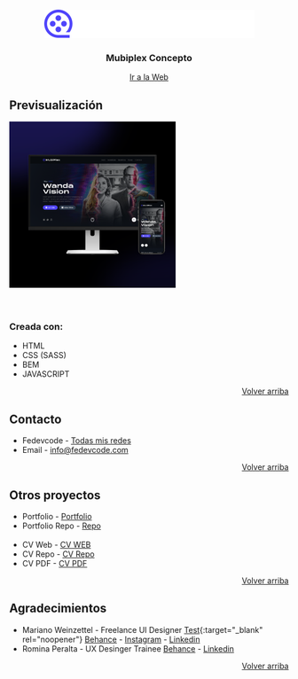 <!-- MUBIPLEX LOGO -->
<br />
<div align="center" id="top">
  <a href="http://mubiplex.fedevcode.com/" target="_blank">
    <img src="assets/images/logo/logo_mubiplex.svg" alt="Logo Mubiplex">
  </a>

  <h3 align="center">Mubiplex Concepto</h3>
  <p align="center">
    <a href="http://mubiplex.fedevcode.com/" target="_blank">Ir a la Web</a>
  </p>
</div>

<!-- PROJECT PREVIEW -->
## Previsualización

<a href="http://mubiplex.fedevcode.com/" target="_blank"><img src="assets/images/logo/mubiplex_cover.png" alt="Preview mubiplex concept" width="300" height="300"></a> <br><br><br>


<!-- CREATED WITH -->
### Creada con:

* HTML
* CSS (SASS)
* BEM
* JAVASCRIPT

<p align="right"><a href="#top">Volver arriba</a></p>

<!-- CONTACT -->
## Contacto

* Fedevcode - <a href="https://linktr.ee/fedevcode" target="_blank">Todas mis redes</a><br>
* Email - info@fedevcode.com

<p align="right"><a href="#top">Volver arriba</a></p>



<!-- OTHER PROJECTS -->
## Otros proyectos

* Portfolio - [Portfolio](https://fedevcode.com) <br>
* Portfolio Repo - [Repo]() <br><br>
* CV Web - [CV WEB](http://cv.fedevcode.com/) <br>
* CV Repo - [CV Repo](https://github.com/fedevcode/CV-Fedevcode) <br>
* CV PDF - [CV PDF](https://linktr.ee/fedevcode) <br>

<p align="right"><a href="#top">Volver arriba</a></p>



<!-- GRATITUDE -->
## Agradecimientos

* Mariano Weinzettel - Freelance UI Designer [Test](https://google.com){:target="_blank" rel="noopener"} <a href="https://www.behance.net/mweinz" target="_blank">Behance</a> - <a href="https://www.instagram.com/marianoweinz/" target="_blank">Instagram</a> - <a href="https://ar.linkedin.com/in/mweinz" target="_blank">Linkedin</a> <br>
* Romina Peralta - UX Desinger Trainee <a href="https://www.behance.net/rominaperaltaux" target="_blank">Behance</a> - <a href="https://ar.linkedin.com/in/rominaperaltaux" target="_blank">Linkedin</a> <br>

<p align="right"><a href="#top">Volver arriba</a></p>
